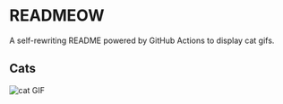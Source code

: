# READMEOW

A self-rewriting README powered by GitHub Actions to display cat gifs.

## Cats

![cat GIF](https://media2.giphy.com/media/6byDVsPwzrz9K/200.gif?cid=9acd02daeomr507j4m565bva158d6tpir78hs15ii84rvh09&ep=v1_gifs_search&rid=200.gif&ct=g)
